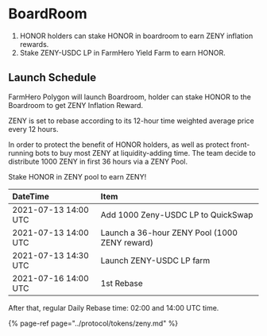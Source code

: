 # BoardRoom

1. HONOR holders can stake HONOR in boardroom to earn ZENY inflation rewards.
2. Stake ZENY-USDC LP in FarmHero Yield Farm to earn HONOR.

## Launch Schedule

FarmHero Polygon will launch Boardroom, holder can stake HONOR to the Boardroom to get ZENY Inflation Reward.

ZENY is set to rebase according to its 12-hour time weighted average price every 12 hours.

In order to protect the benefit of HONOR holders, as well as protect front-running bots to buy most ZENY at liquidity-adding time. The team decide to distribute 1000 ZENY in first 36 hours via a ZENY Pool. 

Stake HONOR in ZENY pool to earn ZENY!

| DateTime | Item |
| :--- | :--- |
| 2021-07-13 14:00 UTC | Add 1000 Zeny-USDC LP to QuickSwap |
| 2021-07-13 14:00 UTC | Launch a 36-hour ZENY Pool \(1000 ZENY reward\) |
| 2021-07-13 14:30 UTC | Launch ZENY-USDC LP farm |
| 2021-07-16 14:00 UTC | 1st Rebase |

After that, regular Daily Rebase time: 02:00 and 14:00 UTC time.

{% page-ref page="../protocol/tokens/zeny.md" %}



